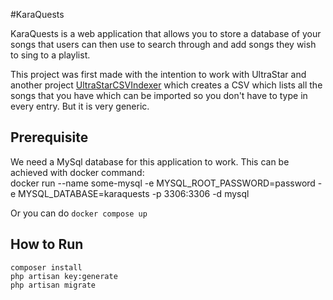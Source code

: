 #KaraQuests

KaraQuests is a web application that allows you to store a database of your songs that users can then use to search through and add songs they wish to sing to a playlist.

This project was first made with the intention to work with UltraStar and another project [UltraStarCSVIndexer](https://github.com/kiriphorito/UltraStarCSVIndexer) which creates a CSV which lists all the songs that you have which can be imported so you don't have to type in every entry. But it is very generic.

## Prerequisite
We need a MySql database for this application to work. This can be achieved with docker command:  
    docker run --name some-mysql -e MYSQL_ROOT_PASSWORD=password -e MYSQL_DATABASE=karaquests -p 3306:3306 -d mysql  

Or you can do `docker compose up`

## How to Run
    composer install  
    php artisan key:generate  
    php artisan migrate  
